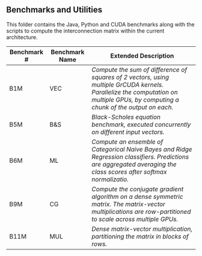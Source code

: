 ## Benchmarks and Utilities

This folder contains the Java, Python and CUDA benchmarks along with the scripts to compute the interconnection matrix within the current architecture. 

| **Benchmark #** 	| **Benchmark Name** 	| **Extended Description**                                                                                                                                                          	|
|-----------------	|--------------------	|-----------------------------------------------------------------------------------------------------------------------------------------------------------------------------------	|
| B1M             	| VEC                	| _Compute the sum of difference of squares of 2 vectors, using multiple GrCUDA kernels. Parallelize the computation on multiple GPUs, by computing a chunk of the output on each._ 	|
| B5M             	| B&S                	| _Black-Scholes equation benchmark, executed concurrently on different input vectors._                                                                                             	|
| B6M             	| ML                 	| _Compute an ensemble of Categorical Naive Bayes and Ridge Regression classifiers. Predictions are aggregated averaging the class scores after softmax normalizatio._              	|
| B9M             	| CG                 	| _Compute the conjugate gradient algorithm on a dense symmetric matrix. The matrix-vector multiplications are row-partitioned to scale across multiple GPUs._                      	|
| B11M            	| MUL                	| _Dense matrix-vector multiplication, partitioning the matrix in blocks of rows._                                                                                                  	|

